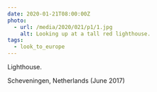 ```yaml
---
date: 2020-01-21T08:00:00Z
photo:
  - url: /media/2020/021/p1/1.jpg
    alt: Looking up at a tall red lighthouse.
tags:
  - look_to_europe
---
```


Lighthouse.

Scheveningen, Netherlands (June 2017)
